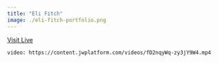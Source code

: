 ```yaml
---
title: "Eli Fitch"
image: ./eli-fitch-portfolio.png
---
```


[Visit Live](http://eli.wtf/)

`video: https://content.jwplatform.com/videos/fD2nqyWq-zy3jY9W4.mp4`
